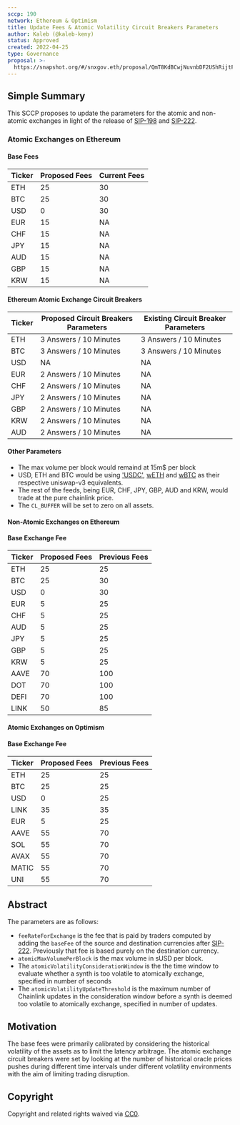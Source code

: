 ```yaml
---
sccp: 190
network: Ethereum & Optimism
title: Update Fees & Atomic Volatility Circuit Breakers Parameters 
author: Kaleb (@kaleb-keny)
status: Approved
created: 2022-04-25
type: Governance
proposal: >-
  https://snapshot.org/#/snxgov.eth/proposal/QmT8KdBCwjNuvnbDF2UShRijtFU7HmKnX8guwaDL2sNRCN
---
```


## Simple Summary

<!--"If you can't explain it simply, you don't understand it well enough." Provide a simplified and layman-accessible explanation of the SCCP.-->

This SCCP proposes to update the parameters for the atomic and non-atomic exchanges in light of the release of [SIP-198](https://sips.synthetix.io/sips/sip-198/) and [SIP-222](https://sips.synthetix.io/sips/sip-222/).

### Atomic Exchanges on Ethereum

#### Base Fees

| **Ticker** 	| **Proposed Fees** 	| **Current Fees** 	|
|------------	|-------------------	|------------------	|
| ETH        	| 25                	| 30               	|
| BTC        	| 25                	| 30               	|
| USD        	| 0                 	| 30               	|
| EUR        	| 15                	| NA               	|
| CHF        	| 15                	| NA               	|
| JPY        	| 15                	| NA               	|
| AUD        	| 15                	| NA               	|
| GBP        	| 15                	| NA               	|
| KRW        	| 15                	| NA               	|

#### Ethereum Atomic Exchange Circuit Breakers

| **Ticker** 	| **Proposed Circuit Breakers Parameters** 	| **Existing Circuit Breaker Parameters** 	|
|------------	|------------------------------------------	|-----------------------------------------	|
| ETH        	| 3 Answers / 10 Minutes                   	| 3 Answers / 10 Minutes                  	|
| BTC        	| 3 Answers / 10 Minutes                   	| 3 Answers / 10 Minutes                  	|
| USD        	| NA                                       	| NA                                      	|
| EUR        	| 2 Answers / 10 Minutes                   	| NA                                      	|
| CHF        	| 2 Answers / 10 Minutes                   	| NA                                      	|
| JPY        	| 2 Answers / 10 Minutes                   	| NA                                      	|
| GBP        	| 2 Answers / 10 Minutes                   	| NA                                      	|
| KRW        	| 2 Answers / 10 Minutes                   	| NA                                      	|
| AUD        	| 2 Answers / 10 Minutes                   	| NA                                      	|


#### Other Parameters

- The max volume per block would remaind at 15m$ per block
- USD, ETH and BTC would be using ['USDC'](https://etherscan.io/token/0xa0b86991c6218b36c1d19d4a2e9eb0ce3606eb48), [wETH](https://etherscan.io/token/0xc02aaa39b223fe8d0a0e5c4f27ead9083c756cc2) and [wBTC](https://etherscan.io/token/0x2260fac5e5542a773aa44fbcfedf7c193bc2c599) as their respective uniswap-v3 equivalents. 
- The rest of the feeds, being EUR, CHF, JPY, GBP, AUD and KRW, would trade at the pure chainlink price.
- The `CL_BUFFER` will be set to zero on all assets.

#### Non-Atomic Exchanges on Ethereum

#### Base Exchange Fee

| **Ticker** 	| **Proposed Fees** 	| **Previous Fees** 	|
|------------	|-------------------	|-------------------	|
| ETH        	| 25                	| 25                	|
| BTC        	| 25                	| 30                	|
| USD        	| 0                 	| 30                	|
| EUR        	| 5                 	| 25                	|
| CHF        	| 5                 	| 25                	|
| AUD        	| 5                 	| 25                	|
| JPY        	| 5                 	| 25                	|
| GBP        	| 5                 	| 25                	|
| KRW        	| 5                 	| 25                	|
| AAVE       	| 70                	| 100               	|
| DOT        	| 70                	| 100               	|
| DEFI       	| 70                	| 100               	|
| LINK       	| 50                	| 85                	|

#### Atomic Exchanges on Optimism

#### Base Exchange Fee

| **Ticker** 	| **Proposed Fees** 	| **Previous Fees** 	|
|------------	|-------------------	|-------------------	|
| ETH        	| 25                	| 25                	|
| BTC        	| 25                	| 25                	|
| USD        	| 0                 	| 25                	|
| LINK       	| 35                	| 35                	|
| EUR        	| 5                 	| 25                	|
| AAVE       	| 55                	| 70                	|
| SOL        	| 55                	| 70                	|
| AVAX       	| 55                	| 70                	|
| MATIC      	| 55                	| 70                	|
| UNI        	| 55                	| 70                	|

## Abstract

<!--A short (~200 word) description of the variable change proposed.-->

The parameters are as follows:

- `feeRateForExchange` is the fee that is paid by traders computed by adding the `baseFee` of the source and destination currencies after [SIP-222](https://sips.synthetix.io/sips/sip-222/).  Previously that fee is based purely on the destination currency.
- `atomicMaxVolumePerBlock` is the max volume in sUSD per block.
- The `atomicVolatilityConsiderationWindow` is the the time window to evaluate whether a synth is too volatile to atomically exchange, specified in number of seconds
- The `atomicVolatilityUpdateThreshold` is the maximum number of Chainlink updates in the consideration window before a synth is deemed too volatile to atomically exchange, specified in number of updates.

## Motivation

<!--The motivation is critical for SCCPs that want to update variables within Synthetix. It should clearly explain why the existing variable is not incentive aligned. SCCP submissions without sufficient motivation may be rejected outright.-->

The base fees were primarily calibrated by considering the historical volatility of the assets as to limit the latency arbitrage. The atomic exchange circuit breakers were set by looking at the number of historical oracle prices pushes during different time intervals under different volatility environments with the aim of limiting trading disruption.

## Copyright

Copyright and related rights waived via [CC0](https://creativecommons.org/publicdomain/zero/1.0/).
